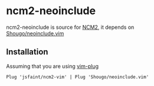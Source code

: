 # ncm2-neoinclude

ncm2-neoinclude is source for [NCM2](https://github.com/ncm2/ncm2), it depends on [Shougo/neoinclude.vim](https://github.com/shougo/neoinclude.vim)

## Installation

Assuming that you are using [vim-plug](https://github.com/junegunn/vim-plug)

```vim
Plug 'jsfaint/ncm2-vim' | Plug 'Shougo/neoinclude.vim'
```
